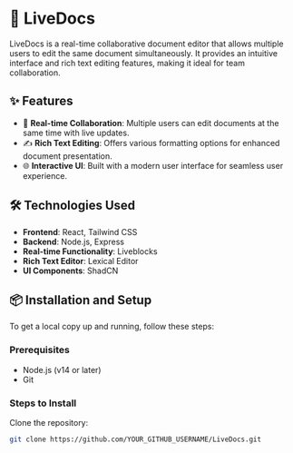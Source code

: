 # 📄 LiveDocs

LiveDocs is a real-time collaborative document editor that allows multiple users to edit the same document simultaneously. It provides an intuitive interface and rich text editing features, making it ideal for team collaboration.

## ✨ Features

- 🔄 **Real-time Collaboration**: Multiple users can edit documents at the same time with live updates.
- ✍️ **Rich Text Editing**: Offers various formatting options for enhanced document presentation.
- 🌐 **Interactive UI**: Built with a modern user interface for seamless user experience.

## 🛠️ Technologies Used

- **Frontend**: React, Tailwind CSS
- **Backend**: Node.js, Express
- **Real-time Functionality**: Liveblocks
- **Rich Text Editor**: Lexical Editor
- **UI Components**: ShadCN

## 📦 Installation and Setup

To get a local copy up and running, follow these steps:

### Prerequisites

- Node.js (v14 or later)
- Git

### Steps to Install

   Clone the repository:
   ```bash
   git clone https://github.com/YOUR_GITHUB_USERNAME/LiveDocs.git
